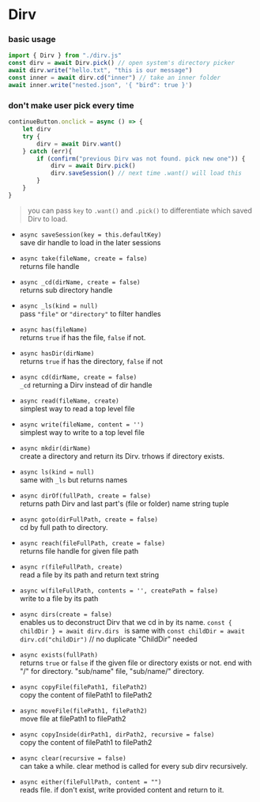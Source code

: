# Dirv
### basic usage
```js
import { Dirv } from "./dirv.js"
const dirv = await Dirv.pick() // open system's directory picker
await dirv.write("hello.txt", "this is our message")
const inner = await dirv.cd("inner") // take an inner folder
await inner.write("nested.json", '{ "bird": true }')
```

### don't make user pick every time
```js
continueButton.onclick = async () => {
	let dirv
	try {
		dirv = await Dirv.want()
	} catch (err){
		if (confirm("previous Dirv was not found. pick new one")) {
			dirv = await Dirv.pick()
			dirv.saveSession() // next time .want() will load this
		}
	}
}
```
> you can pass `key` to `.want()` and `.pick()` to differentiate which saved 
> Dirv to load.

- `async saveSession(key = this.defaultKey)`  
save dir handle to load in the later sessions


- `async take(fileName, create = false)`  
returns file handle


- `async _cd(dirName, create = false)`  
returns sub directory handle


- `async _ls(kind = null)`  
pass `"file"` or `"directory"` to filter handles


- `async has(fileName)`  
returns `true` if has the file, `false` if not. 


- `async hasDir(dirName)`  
returns `true` if has the directory, `false` if not


- `async cd(dirName, create = false)`  
`_cd` returning a Dirv instead of dir handle


- `async read(fileName, create)`  
simplest way to read a top level file


- `async write(fileName, content = '')`  
simplest way to write to a top level file


- `async mkdir(dirName)`  
create a directory and return its Dirv. trhows if directory exists.


- `async ls(kind = null)`  
same with `_ls` but returns names


- `async dirOf(fullPath, create = false)`  
returns path Dirv and last part's (file or folder) name string tuple


- `async goto(dirFullPath, create = false)`  
cd by full path to directory.


- `async reach(fileFullPath, create = false)`  
returns file handle for given file path


- `async r(fileFullPath, create)`  
read a file by its path and return text string


- `async w(fileFullPath, contents = '', createPath = false)`  
write to a file by its path


- `async dirs(create = false)`  
enables us to deconstruct Dirv that we cd in by its name. 
`const { childDir } = await dirv.dirs ` is same with 
`const childDir = await dirv.cd("childDir")` // no duplicate "ChildDir" needed 


- `async exists(fullPath)`  
returns `true` or `false` if the given file or directory exists or not. 
end with "/" for directory. "sub/name" file, "sub/name/" directory.


- `async copyFile(filePath1, filePath2)`  
copy the content of filePath1 to filePath2


- `async moveFile(filePath1, filePath2)`  
move file at filePath1 to filePath2


- `async copyInside(dirPath1, dirPath2, recursive = false)`  
copy the content of filePath1 to filePath2


- `async clear(recursive = false)`  
can take a while. clear method is called for every sub dirv recursively.


- `async either(fileFullPath, content = "")`  
reads file. if don't exist, write provided content and return to it.

